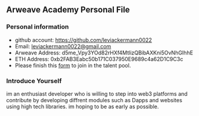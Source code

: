 ## Arweave Academy Personal File

### Personal information

- github account: https://github.com/leviackermann0022
- Email: leviackermann0022@gmail.com
- Arweave Address: d5me_Vpy3YOd82rHXf4MtlizQBibAXKni5OvNhGIhhE
- ETH Address: 0xb2FAB3Eabc50b171C037950E9689c4a62D1C9C3c
- Please finish this [form](https://docs.google.com/forms/d/e/1FAIpQLSfWA5fIIcBgmRppm3jNz5vmf9Mai_QMVil-2pO4r7YKn_Zhtw/viewform?usp=sf_link) to join in the talent pool.

### Introduce Yourself
im an enthusiast developer who is willing to step into web3 platforms and contribute by developing diffrent modules such as Dapps and websites using high tech libraries. im hoping to be as early as possible.
